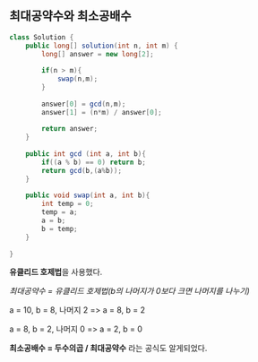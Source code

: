 ## 최대공약수와 최소공배수

```java
class Solution {
    public long[] solution(int n, int m) {
        long[] answer = new long[2];
        
        if(n > m){
            swap(n,m);               
        }
        
        answer[0] = gcd(n,m);
        answer[1] = (n*m) / answer[0]; 
        
        return answer;
    }
    
    public int gcd (int a, int b){
        if((a % b) == 0) return b;
        return gcd(b,(a%b));
    }
    
    public void swap(int a, int b){
        int temp = 0;
        temp = a;
        a = b;
        b = temp;
    }
    
}
```

**유클리드 호제법**을 사용했다.

*최대공약수 = 유클리드 호제법(b의 나머지가 0보다 크면 나머지를 나누기)*        

a = 10, b = 8, 나머지 2 => a = 8, b = 2       

a = 8, b = 2, 나머지 0 => a = 2, b = 0

**최소공배수 = 두수의곱 / 최대공약수** 라는 공식도 알게되었다.